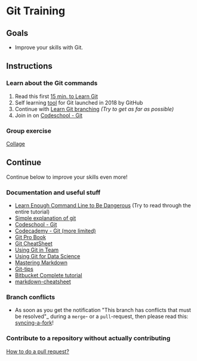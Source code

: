 # Git Training

## Goals

* Improve your skills with Git.

## Instructions

### Learn about the Git commands

1. Read this first [15 min. to Learn Git](https://try.github.io)
2. Self learning [tool](https://skills.github.com) for Git launched in 2018 by GitHub
3. Continue with [Learn Git branching](http://learngitbranching.js.org) _(Try to get as far as possible)_
4. Join in on [Codeschool - Git](https://www.codeschool.com/learn/git)

### Group exercise

[Collage](./03-git-collage.md)

## Continue

Continue below to improve your skills even more!

### Documentation and useful stuff

* [Learn Enough Command Line to Be Dangerous](http://www.learnenough.com/command-line/) (Try to read through the entire tutorial)
* [Simple explanation of git](http://rogerdudler.github.io/git-guide/index.nl.html)
* [Codeschool - Git ](https://www.codeschool.com/learn/git)
* [Codecademy - Git (more limited)](https://www.codecademy.com/courses/learn-git/lessons/git-workflow/exercises/hello-git)
* [Git Pro Book](http://git-scm.com/book/en/v2)
* [Git CheatSheet](https://services.github.com/on-demand/downloads/github-git-cheat-sheet.pdf)
* [Using Git in Team](https://jameschambers.co.uk/git-team-workflow-cheatsheet)
* [Using Git for Data Science](https://valohai.com/blog/git-for-data-science/)
* [Mastering Markdown](https://guides.github.com/features/mastering-markdown/)
* [Git-tips](https://github.com/git-tips/tips)
* [Bitbucket Complete tutorial](https://www.atlassian.com/git/tutorials/learn-git-with-bitbucket-cloud)
* [markdown-cheatsheet](https://guides.github.com/pdfs/markdown-cheatsheet-online.pdf)

### Branch conflicts

* As soon as you get the notification "This branch has conflicts that must be resolved"_ during a `merge`- or a `pull`-request,
then please read this: [syncing-a-fork](https://help.github.com/articles/syncing-a-fork/)!

### Contribute to a repository without actually contributing

[How to do a pull request?](https://services.github.com/on-demand/intro-to-github/create-pull-request)
